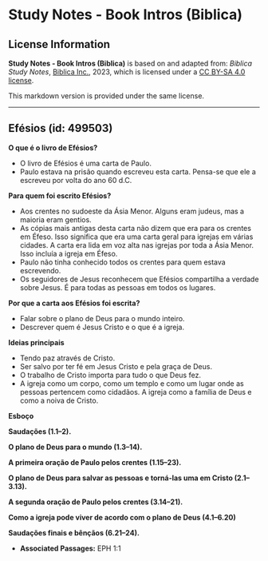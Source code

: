 # Study Notes - Book Intros (Biblica)

## License Information

**Study Notes - Book Intros (Biblica)** is based on and adapted from: _Biblica Study Notes_, [Biblica Inc.](https://www.biblica.com/), 2023, which is licensed under a [CC BY-SA 4.0 license](https://creativecommons.org/licenses/by-sa/4.0/legalcode.en).

This markdown version is provided under the same license.



--------------------------------

## Efésios (id: 499503)

**O que é o livro de Efésios?**

* O livro de Efésios é uma carta de Paulo.
* Paulo estava na prisão quando escreveu esta carta. Pensa\-se que ele a escreveu por volta do ano 60 d.C.

**Para quem foi escrito Efésios?**

* Aos crentes no sudoeste da Ásia Menor. Alguns eram judeus, mas a maioria eram gentios.
* As cópias mais antigas desta carta não dizem que era para os crentes em Éfeso. Isso significa que era uma carta geral para igrejas em várias cidades. A carta era lida em voz alta nas igrejas por toda a Ásia Menor. Isso incluía a igreja em Éfeso.
* Paulo não tinha conhecido todos os crentes para quem estava escrevendo.
* Os seguidores de Jesus reconhecem que Efésios compartilha a verdade sobre Jesus. É para todas as pessoas em todos os lugares.

**Por que a carta aos Efésios foi escrita?**

* Falar sobre o plano de Deus para o mundo inteiro.
* Descrever quem é Jesus Cristo e o que é a igreja.

**Ideias principais**

* Tendo paz através de Cristo.
* Ser salvo por ter fé em Jesus Cristo e pela graça de Deus.
* O trabalho de Cristo importa para tudo o que Deus fez.
* A igreja como um corpo, como um templo e como um lugar onde as pessoas pertencem como cidadãos. A igreja como a família de Deus e como a noiva de Cristo.

**Esboço**

**Saudações (1\.1–2\).**

**O plano de Deus para o mundo (1\.3–14\).**

**A primeira oração de Paulo pelos crentes (1\.15–23\).**

**O plano de Deus para salvar as pessoas e torná\-las uma em Cristo (2\.1–3\.13\).**

**A segunda oração de Paulo pelos crentes (3\.14–21\).**

**Como a igreja pode viver de acordo com o plano de Deus (4\.1–6\.20\)**

**Saudações finais e bênçãos (6\.21–24\).**

* **Associated Passages:** EPH 1:1


